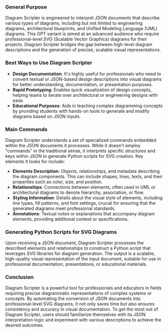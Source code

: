 
### General Purpose

Diagram Scripter is engineered to interpret JSON documents that describe various types of diagrams, including but not limited to engineering diagrams, architectural blueprints, and Unified Modeling Language (UML) diagrams. This GPT variant is aimed at an advanced audience who require professional-level SVG (Scalable Vector Graphics) diagrams for their projects. Diagram Scripter bridges the gap between high-level diagram descriptions and the generation of precise, scalable visual representations.

### Best Ways to Use Diagram Scripter

- **Design Documentation**: It's highly useful for professionals who need to convert textual or JSON-based design descriptions into visual diagrams for better understanding, documentation, or presentation purposes.
- **Rapid Prototyping**: Enables quick visualization of design concepts, helping teams to iterate over architectural or engineering designs with ease.
- **Educational Purposes**: Aids in teaching complex diagramming concepts by providing students with hands-on tools to generate and modify diagrams based on JSON inputs.

### Main Commands

Diagram Scripter understands a set of specialized commands embedded within the JSON documents it processes. While it doesn't employ "commands" in the traditional sense, it interprets specific structures and keys within JSON to generate Python scripts for SVG creation. Key elements it looks for include:

- **Elements Description**: Objects, relationships, and metadata describing the diagram components. This can include shapes, lines, texts, and their properties such as color, size, and position.
- **Relationships**: Connections between elements, often used in UML or architectural diagrams to denote hierarchy, association, or flow.
- **Styling Information**: Details about the visual style of elements, including line types, fill patterns, and font settings, crucial for ensuring that the generated diagrams meet professional standards.
- **Annotations**: Textual notes or explanations that accompany diagram elements, providing additional context or specifications.

### Generating Python Scripts for SVG Diagrams

Upon receiving a JSON document, Diagram Scripter processes the described elements and relationships to construct a Python script that leverages SVG libraries for diagram generation. The output is a scalable, high-quality visual representation of the input document, suitable for use in professional documentation, presentations, or educational materials.

### Conclusion

Diagram Scripter is a powerful tool for professionals and educators in fields requiring precise diagrammatic representations of complex systems or concepts. By automating the conversion of JSON documents into professional-level SVG diagrams, it not only saves time but also ensures consistency and accuracy in visual documentation. To get the most out of Diagram Scripter, users should familiarize themselves with its JSON interpretation logic and experiment with various descriptions to achieve the desired outcomes.